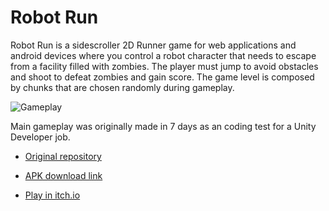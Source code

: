 # Robot Run

Robot Run is a sidescroller 2D Runner game for web applications and android devices where you control a robot character that needs to escape from a facility filled with zombies. The player must jump to avoid obstacles and shoot to defeat zombies and gain score. The game level is composed by chunks that are chosen randomly during gameplay.

![Gameplay](https://gfycat.com/wealthyinfamouscondor)

Main gameplay was originally made in 7 days as an coding test for a Unity Developer job.
- [Original repository](https://github.com/pedroaurelio-n/HermitCrab_Teste)

- [APK download link](https://drive.google.com/file/d/1FsfiB_xlQJ9jhlskYerKLiFFQPqt0x5Z/view?usp=share_link)

- [Play in itch.io](https://drive.google.com/file/d/1FsfiB_xlQJ9jhlskYerKLiFFQPqt0x5Z/view?usp=share_link)

